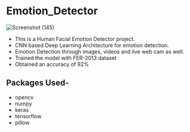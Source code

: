 # Emotion_Detector
![Screenshot (145)](https://user-images.githubusercontent.com/80656844/206121334-f77be9f8-49c3-46b6-8131-da76fd0ef0f7.png)

* This is a Human Facial Emotion Detector project.
* CNN based Deep Learning Architecture for emotion detection.
* Emotion Detection through images, videos and live web cam as well.
* Trained the model with FER-2013 dataset
* Obtained an accuracy of 92%
## Packages Used-
* opencv
* numpy
* keras
* tensorflow
* pillow
